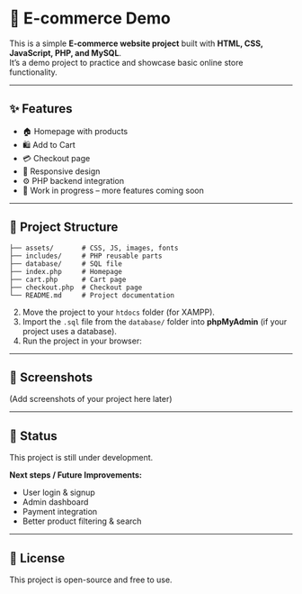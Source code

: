 # 🛒 E-commerce Demo

This is a simple **E-commerce website project** built with **HTML, CSS, JavaScript, PHP, and MySQL**.  
It’s a demo project to practice and showcase basic online store functionality.

---

## ✨ Features

- 🏠 Homepage with products
- 🛍️ Add to Cart
- 💳 Checkout page
- 📱 Responsive design
- ⚙️ PHP backend integration
- 🎯 Work in progress – more features coming soon

---

## 📂 Project Structure
```
├── assets/       # CSS, JS, images, fonts
├── includes/     # PHP reusable parts
├── database/     # SQL file
├── index.php     # Homepage
├── cart.php      # Cart page
├── checkout.php  # Checkout page
└── README.md     # Project documentation
```

2. Move the project to your `htdocs` folder (for XAMPP).
3. Import the `.sql` file from the `database/` folder into **phpMyAdmin** (if your project uses a database).
4. Run the project in your browser:

---

## 📸 Screenshots

(Add screenshots of your project here later)

---

## 🚧 Status

This project is still under development.

**Next steps / Future Improvements:**

- User login & signup
- Admin dashboard
- Payment integration
- Better product filtering & search

---

## 📄 License

This project is open-source and free to use.
